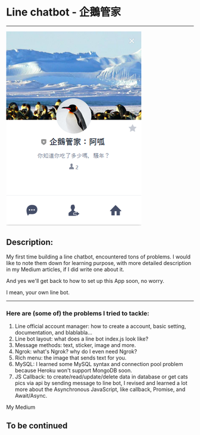 <h1>Line chatbot - 企鵝管家</h1>
<hr>
<img src='./quota.png'>
<h2>Description:</h2>
<p>My first time building a line chatbot, encountered tons of problems. I would like to note them down for learning purpose, with more detailed description in my Medium articles, if I did write one about it.</p>
<p>And yes we'll get back to how to set up this App soon, no worry.<p>
<p>I mean, your own line bot.</p>
<hr>
<h3>Here are (some of) the problems I tried to tackle:</h3>
<ol>
  <li>Line official account manager: how to create a account, basic setting, documentation, and blablabla...</li>
  <li>Line bot layout: what does a line bot index.js look like?</li>
  <li>Message methods: text, sticker, image and more.</li>
  <li>Ngrok: what's Ngrok? why do I even need Ngrok?</li>
  <li>Rich menu: the image that sends text for you.</li>
  <li>MySQL: I learned some MySQL syntax and connection pool problem because Heroku won't support MongoDB soon.</li>
  <li>JS Callback: to create/read/update/delete data in database or get cats pics via api by sending message to line bot, I revised and learned a lot more about the Asynchronous JavaScript, like callback, Promise, and Await/Async.
  </li>
</ol>
<a src='https://medium.com/@zzz2999582'>My Medium</a>
<h2>To be continued</h2>